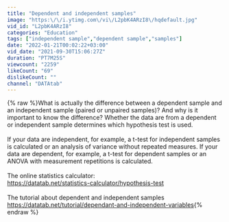 ```yaml
---
title: "Dependent and independent samples"
image: "https:\/\/i.ytimg.com\/vi\/L2pbK4ARzI8\/hqdefault.jpg"
vid_id: "L2pbK4ARzI8"
categories: "Education"
tags: ["independent sample","dependent sample","samples"]
date: "2022-01-21T00:02:22+03:00"
vid_date: "2021-09-30T15:06:27Z"
duration: "PT7M25S"
viewcount: "2259"
likeCount: "69"
dislikeCount: ""
channel: "DATAtab"
---
```

{% raw %}What is actually the difference between a dependent sample and an independent sample (paired or unpaired samples)? And why is it important to know the difference? Whether the data are from a dependent or independent sample determines which hypothesis test is used.<br /><br />If your data are independent, for example, a t-test for independent samples is calculated or an analysis of variance without repeated measures. If your data are dependent, for example, a t-test for dependent samples or an ANOVA with measurement repetitions is calculated.<br /><br />The online statistics calculator:<br /><a rel="nofollow" target="blank" href="https://datatab.net/statistics-calculator/hypothesis-test">https://datatab.net/statistics-calculator/hypothesis-test</a><br /><br />The tutorial about dependent and independent samples<br /><a rel="nofollow" target="blank" href="https://datatab.net/tutorial/dependant-and-independent-variables">https://datatab.net/tutorial/dependant-and-independent-variables</a>{% endraw %}
